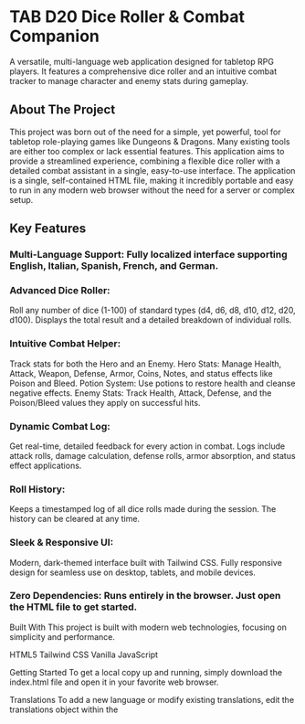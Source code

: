 # TAB D20 Dice Roller & Combat Companion
A versatile, multi-language web application designed for tabletop RPG players. It features a comprehensive dice roller and an intuitive combat tracker to manage character and enemy stats during gameplay.

## About The Project
This project was born out of the need for a simple, yet powerful, tool for tabletop role-playing games like Dungeons & Dragons. Many existing tools are either too complex or lack essential features. This application aims to provide a streamlined experience, combining a flexible dice roller with a detailed combat assistant in a single, easy-to-use interface.
The application is a single, self-contained HTML file, making it incredibly portable and easy to run in any modern web browser without the need for a server or complex setup.

## Key Features
### Multi-Language Support: Fully localized interface supporting English, Italian, Spanish, French, and German.

### Advanced Dice Roller:
Roll any number of dice (1-100) of standard types (d4, d6, d8, d10, d12, d20, d100).
Displays the total result and a detailed breakdown of individual rolls.

### Intuitive Combat Helper:
Track stats for both the Hero and an Enemy.
Hero Stats: Manage Health, Attack, Weapon, Defense, Armor, Coins, Notes, and status effects like Poison and Bleed.
Potion System: Use potions to restore health and cleanse negative effects.
Enemy Stats: Track Health, Attack, Defense, and the Poison/Bleed values they apply on successful hits.

### Dynamic Combat Log:
Get real-time, detailed feedback for every action in combat.
Logs include attack rolls, damage calculation, defense rolls, armor absorption, and status effect applications.

### Roll History:
Keeps a timestamped log of all dice rolls made during the session.
The history can be cleared at any time.

### Sleek & Responsive UI:
Modern, dark-themed interface built with Tailwind CSS.
Fully responsive design for seamless use on desktop, tablets, and mobile devices.

### Zero Dependencies: Runs entirely in the browser. Just open the HTML file to get started.
Built With
This project is built with modern web technologies, focusing on simplicity and performance.

HTML5
Tailwind CSS
Vanilla JavaScript

Getting Started
To get a local copy up and running, simply download the index.html file and open it in your favorite web browser.

Translations
To add a new language or modify existing translations, edit the translations object within the <script> tag. Create a new entry with the two-letter language code and provide the key-value pairs for all UI elements and log messages.

## Usage
Language Selection: Upon first launch, you will be prompted to select your preferred language.
Dice Roller Tab: The default view. Select the number of dice and the dice type, then click "Roll!". The result and a detailed breakdown will appear below.
Combat Helper Tab: Switch to this tab to manage a combat encounter.
Input the initial stats for your Hero and the Enemy.
Use the + and - buttons for quick adjustments or click on the number to open a modal for larger changes.
Use the "Hero Attacks" and "Enemy Attacks" buttons to simulate combat rounds. The results will be printed in the Combat Log.
Use the potion button (▶) to restore the hero's health and remove status effects.
History: All rolls (from both the dice roller and combat) are logged in the "Roll History" section for easy reference.

## Contributing
Contributions are what make the open-source community such an amazing place to learn, inspire, and create. Any contributions you make are greatly appreciated.
